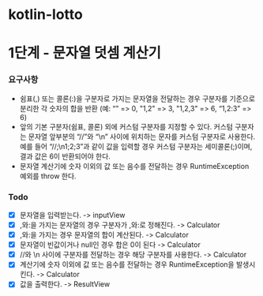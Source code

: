 # kotlin-lotto

# 1단계 - 문자열 덧셈 계산기

### 요구사항

* 쉼표(,) 또는 콜론(:)을 구분자로 가지는 문자열을 전달하는 경우 구분자를 기준으로 분리한 각 숫자의 합을 반환 (예: “” => 0, "1,2" => 3, "1,2,3" => 6, “1,2:3” => 6)
* 앞의 기본 구분자(쉼표, 콜론) 외에 커스텀 구분자를 지정할 수 있다. 커스텀 구분자는 문자열 앞부분의 “//”와 “\n” 사이에 위치하는 문자를 커스텀 구분자로 사용한다. 예를 들어 “//;\n1;2;3”과 같이 값을 입력할 경우 커스텀 구분자는 세미콜론(;)이며, 결과 값은 6이 반환되어야 한다.
* 문자열 계산기에 숫자 이외의 값 또는 음수를 전달하는 경우 RuntimeException 예외를 throw 한다.

### Todo

- [x] 문자열을 입력받는다. -> inputView
- [x] ,와:을 가지는 문자열의 경우 구분자가 ,와:로 정해진다. -> Calculator
- [x] ,와:을 가지는 경우 문자열의 합이 계산된다. -> Calculator
- [x] 문자열이 빈값이거나 null인 경우 합은 0이 된다 -> Calculator
- [x] //와 \n 사이에 구분자를 전달하는 경우 해당 구분자를 사용한다. -> Calculator
- [x] 계산기에 숫자 이외에 값 또는 음수를 전달하는 경우 RuntimeException을 발생시킨다. -> Calculator
- [x] 값을 출력한다. -> ResultView